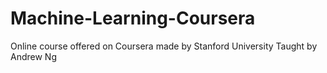 # Machine-Learning-Coursera
Online course offered on Coursera made by Stanford University
Taught by Andrew Ng
